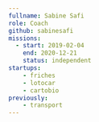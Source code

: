 ```yaml
---
fullname: Sabine Safi
role: Coach
github: sabinesafi
missions:
  - start: 2019-02-04
    end: 2020-12-21
    status: independent
startups:
    - friches
    - lotocar
    - cartobio
previously:
    - transport
---
```


